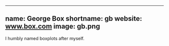 
---
name: George Box
shortname: gb
website: www.box.com
image: gb.png
---

I humbly named boxplots after myself.
